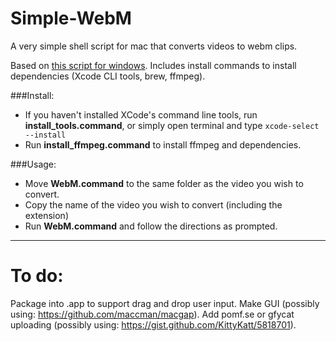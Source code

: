 Simple-WebM
===========

A very simple shell script for mac that converts videos to webm clips.

Based on [this script for windows](http://www.neogaf.com/forum/showpost.php?p=107330048&postcount=1471). Includes install commands to install dependencies (Xcode CLI tools, brew, ffmpeg).

###Install:
* If you haven't installed XCode's command line tools, run **install_tools.command**, or simply open terminal and type `xcode-select --install`
* Run **install_ffmpeg.command** to install ffmpeg and dependencies.

###Usage: 
* Move **WebM.command** to the same folder as the video you wish to convert.
* Copy the name of the video you wish to convert (including the extension)
* Run **WebM.command** and follow the directions as prompted.

---------------------------------

To do:
======

Package into .app to support drag and drop user input. Make GUI (possibly using: https://github.com/maccman/macgap). Add pomf.se or gfycat uploading (possibly using: https://gist.github.com/KittyKatt/5818701).
